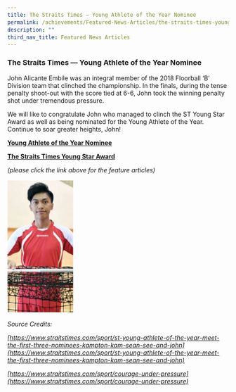 ```yaml
---
title: The Straits Times — Young Athlete of the Year Nominee
permalink: /achievements/Featured-News-Articles/the-straits-times-young-athlete-of-the-year/
description: ""
third_nav_title: Featured News Articles
---
```

### The Straits Times — Young Athlete of the Year Nominee

John Alicante Embile was an integral member of the 2018 Floorball ‘B’ Division team that clinched the championship. In the finals, during the tense penalty shoot-out with the score tied at 6-6, John took the winning penalty shot under tremendous pressure.

We will like to congratulate John who managed to clinch the ST Young Star Award as well as being nominated for the Young Athlete of the Year. Continue to soar greater heights, John!

[**Young Athlete of the Year Nominee**](https://www.straitstimes.com/sport/st-young-athlete-of-the-year-meet-the-first-three-nominees-kampton-kam-sean-see-and-john)

[**The Straits Times Young Star Award**](https://www.straitstimes.com/sport/courage-under-pressure) 

_(please click the link above for the feature articles)_

<img src="/images/news2.png" style="width:30%">  

_Source Credits:_ 

_[https://www.straitstimes.com/sport/st-young-athlete-of-the-year-meet-the-first-three-nominees-kampton-kam-sean-see-and-john](https://www.straitstimes.com/sport/st-young-athlete-of-the-year-meet-the-first-three-nominees-kampton-kam-sean-see-and-john)_

_[https://www.straitstimes.com/sport/courage-under-pressure](https://www.straitstimes.com/sport/courage-under-pressure)_